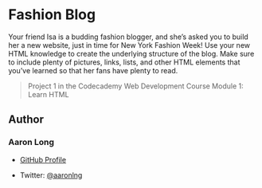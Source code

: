 # Fashion Blog

Your friend Isa is a budding fashion blogger, and she’s asked you to build her a new website, just in time for New York Fashion Week!   Use your new HTML knowledge to create the underlying structure of the blog. Make sure to include plenty of pictures, links, lists, and other HTML elements that you’ve learned so that her fans have plenty to read.

> Project 1 in the Codecademy Web Development Course Module 1: Learn HTML

## Author

### Aaron Long

- [GitHub Profile](https://github.com/aaronlng/)

- Twitter: [@aaronlng](https://twitter.com/aaronlng)
